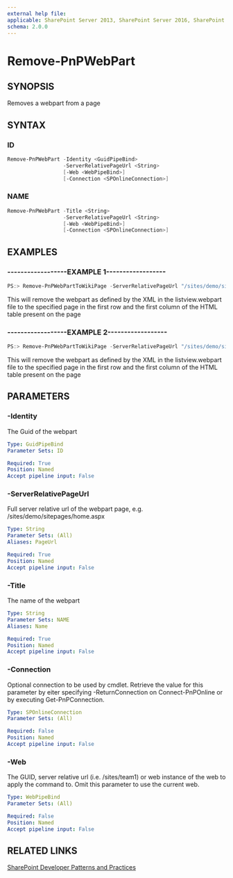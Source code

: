 ```yaml
---
external help file:
applicable: SharePoint Server 2013, SharePoint Server 2016, SharePoint Online
schema: 2.0.0
---
```

# Remove-PnPWebPart

## SYNOPSIS
Removes a webpart from a page

## SYNTAX 

### ID
```powershell
Remove-PnPWebPart -Identity <GuidPipeBind>
                  -ServerRelativePageUrl <String>
                  [-Web <WebPipeBind>]
                  [-Connection <SPOnlineConnection>]
```

### NAME
```powershell
Remove-PnPWebPart -Title <String>
                  -ServerRelativePageUrl <String>
                  [-Web <WebPipeBind>]
                  [-Connection <SPOnlineConnection>]
```

## EXAMPLES

### ------------------EXAMPLE 1------------------
```powershell
PS:> Remove-PnPWebPartToWikiPage -ServerRelativePageUrl "/sites/demo/sitepages/home.aspx" -Identity a2875399-d6ff-43a0-96da-be6ae5875f82
```

This will remove the webpart as defined by the XML in the listview.webpart file to the specified page in the first row and the first column of the HTML table present on the page

### ------------------EXAMPLE 2------------------
```powershell
PS:> Remove-PnPWebPartToWikiPage -ServerRelativePageUrl "/sites/demo/sitepages/home.aspx" -Name MyWebpart
```

This will remove the webpart as defined by the XML in the listview.webpart file to the specified page in the first row and the first column of the HTML table present on the page

## PARAMETERS

### -Identity
The Guid of the webpart

```yaml
Type: GuidPipeBind
Parameter Sets: ID

Required: True
Position: Named
Accept pipeline input: False
```

### -ServerRelativePageUrl
Full server relative url of the webpart page, e.g. /sites/demo/sitepages/home.aspx

```yaml
Type: String
Parameter Sets: (All)
Aliases: PageUrl

Required: True
Position: Named
Accept pipeline input: False
```

### -Title
The name of the webpart

```yaml
Type: String
Parameter Sets: NAME
Aliases: Name

Required: True
Position: Named
Accept pipeline input: False
```

### -Connection
Optional connection to be used by cmdlet. Retrieve the value for this parameter by eiter specifying -ReturnConnection on Connect-PnPOnline or by executing Get-PnPConnection.

```yaml
Type: SPOnlineConnection
Parameter Sets: (All)

Required: False
Position: Named
Accept pipeline input: False
```

### -Web
The GUID, server relative url (i.e. /sites/team1) or web instance of the web to apply the command to. Omit this parameter to use the current web.

```yaml
Type: WebPipeBind
Parameter Sets: (All)

Required: False
Position: Named
Accept pipeline input: False
```

## RELATED LINKS

[SharePoint Developer Patterns and Practices](http://aka.ms/sppnp)